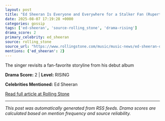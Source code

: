 ```yaml
---
layout: post
title: "Ed Sheeran Is Everyone and Everywhere for a Stalker Fan (Rupert Grint!) in ‘A Little More’ Video"
date: 2025-08-07 17:19:28 +0000
categories: gossip
tags: ['ed-sheeran', 'source-rolling_stone', 'drama-rising']
drama_score: 2
primary_celebrity: ed_sheeran
source: rolling_stone
source_url: "https://www.rollingstone.com/music/music-news/ed-sheeran-drops-a-little-more-video-reconnects-lego-house-1235402908/"
mentions: {'ed_sheeran': 2}
---
```


The singer revisits a fan-favorite storyline from his debut album

**Drama Score:** 2 | **Level:** RISING

**Celebrities Mentioned:** Ed Sheeran

[Read full article at Rolling Stone](https://www.rollingstone.com/music/music-news/ed-sheeran-drops-a-little-more-video-reconnects-lego-house-1235402908/)

---
*This post was automatically generated from RSS feeds. Drama scores are calculated based on mention frequency and source reliability.*
